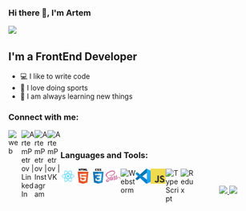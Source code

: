### Hi there 👋, I'm Artem
![](https://komarev.com/ghpvc/?username=Sktro)
## I'm a FrontEnd Developer
- 💻 I like to write code
- 💪 I love doing sports
- 📔 I am always learning new things

### Connect with me:

[<img align="left" alt="web" width="26px" src="https://www.pngitem.com/pimgs/m/2-23455_website-logo-png-transparent-background-clipart-png-transparent.png" />][website]
[<img align="left" alt="ArtemPetrov | LinkedIn" width="26px" src="https://cdn-icons-png.flaticon.com/512/174/174857.png" />][linkedin]
[<img align="left" alt="ArtemPetrov | Instagram" width="26px" src="https://upload.wikimedia.org/wikipedia/commons/thumb/e/e7/Instagram_logo_2016.svg/800px-Instagram_logo_2016.svg.png" />][instagram]
[<img align="left" alt="ArtemPetrov | VK" width="26px" src="https://upload.wikimedia.org/wikipedia/commons/2/21/VK.com-logo.svg" />][vk]

<br />

### Languages and Tools:

<img align="left" alt="React" width="30px" src="https://raw.githubusercontent.com/github/explore/80688e429a7d4ef2fca1e82350fe8e3517d3494d/topics/react/react.png" />
<img align="left" alt="HTML5" width="30px" src="https://raw.githubusercontent.com/github/explore/80688e429a7d4ef2fca1e82350fe8e3517d3494d/topics/html/html.png" />
<img align="left" alt="CSS3" width="30px" src="https://raw.githubusercontent.com/github/explore/80688e429a7d4ef2fca1e82350fe8e3517d3494d/topics/css/css.png" />
<img align="left" alt="Sass" width="30px" src="https://raw.githubusercontent.com/github/explore/80688e429a7d4ef2fca1e82350fe8e3517d3494d/topics/sass/sass.png" />
<img align="left" alt="Webstorm" width="30px" src="https://www.legalsoft.by/upload/iblock/e9d/e9db365db09430dadf0c7a11f175971a.png" />
<img align="left" alt="Visual Studio Code" width="30px" src="https://raw.githubusercontent.com/github/explore/80688e429a7d4ef2fca1e82350fe8e3517d3494d/topics/visual-studio-code/visual-studio-code.png" />
<img align="left" alt="JavaScript" width="30px" src="https://raw.githubusercontent.com/github/explore/80688e429a7d4ef2fca1e82350fe8e3517d3494d/topics/javascript/javascript.png" />
<img align="left" alt="TypeScript" width="30px" src="https://seeklogo.com/images/T/typescript-logo-B29A3F462D-seeklogo.com.png" />
<img align="left" alt="Redux" width="30px" src="https://encrypted-tbn0.gstatic.com/images?q=tbn:ANd9GcRbDn-_kLAcnntK415Ct2XJd9Uz6A74Qs6LkvcoS6GNWzG-0zsBTBS1EUTYdJXXJn-JnqQ&usqp=CAU" />

<br />
<br />

<div align="center">
  <a href="https://github.com/Sktro">
  <img height="140em" src="https://github-readme-stats.vercel.app/api?username=Sktro&hide=contribs,prs&count_private=true"/>
  <img height="150em" src="https://github-readme-stats.vercel.app/api/top-langs/?username=Sktro&layout=compact"/>
</div>


[website]: https://github.com/Sktro
[linkedin]: https://www.linkedin.com/
[instagram]: https://www.instagram.com/yissssss/
[vk]: https://vk.com/armsport_tver
